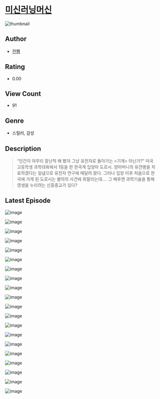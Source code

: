 # [미신러닝머신](https://comic.naver.com/challenge/list?titleId=810871)
![thumbnail](https://image-comic.pstatic.net/user_contents_data/challenge_comic/2023/05/24/364991/upload_7219327803374199090_480x623.jpeg)

## Author
- [전쨈](https://comic.naver.com/artistTitle?id=364991)

## Rating
- 0.00

## View Count
- 91

## Genre
- 스릴러, 감성

## Description
> “인간이 아무리 잘난척 해 봤자 그냥 유전자로 돌아가는 <기계> 아닌가?” 미국 고등학생 과학대회에서 1등을 한 한국계 입양아 도로시. 양어머니의 유전병을 치료하겠다는 일념으로 유전자 연구에 매달려 왔다. 그러나 입양 이후 처음으로 한국에 가게 된 도로시는 불의의 사건에 휘말리는데…. 그 배후엔 과학기술을 통해 영생을 누리려는 신흥종교가 있다?


## Latest Episode
![image](https://image-comic.pstatic.net/user_contents_data/challenge_comic/2023/05/24/364991/upload_3763097668120031539.jpeg)

![image](https://image-comic.pstatic.net/user_contents_data/challenge_comic/2023/05/24/364991/upload_3702862903518900580.jpeg)

![image](https://image-comic.pstatic.net/user_contents_data/challenge_comic/2023/05/24/364991/upload_7293914274980837477.jpeg)

![image](https://image-comic.pstatic.net/user_contents_data/challenge_comic/2023/05/24/364991/upload_7149012746304108900.jpeg)

![image](https://image-comic.pstatic.net/user_contents_data/challenge_comic/2023/05/24/364991/upload_4049079337670370657.jpeg)

![image](https://image-comic.pstatic.net/user_contents_data/challenge_comic/2023/05/24/364991/upload_7306353062890857267.jpeg)

![image](https://image-comic.pstatic.net/user_contents_data/challenge_comic/2023/05/24/364991/upload_7293124816153240166.jpeg)

![image](https://image-comic.pstatic.net/user_contents_data/challenge_comic/2023/05/24/364991/upload_3905801964569637987.jpeg)

![image](https://image-comic.pstatic.net/user_contents_data/challenge_comic/2023/05/24/364991/upload_3703427159242912869.jpeg)

![image](https://image-comic.pstatic.net/user_contents_data/challenge_comic/2023/05/24/364991/upload_7076902385039456057.jpeg)

![image](https://image-comic.pstatic.net/user_contents_data/challenge_comic/2023/05/24/364991/upload_3473180443562697015.jpeg)

![image](https://image-comic.pstatic.net/user_contents_data/challenge_comic/2023/05/24/364991/upload_4135493263639000886.jpeg)

![image](https://image-comic.pstatic.net/user_contents_data/challenge_comic/2023/05/24/364991/upload_7292845342762230072.jpeg)

![image](https://image-comic.pstatic.net/user_contents_data/challenge_comic/2023/05/24/364991/upload_7003160338395915364.jpeg)

![image](https://image-comic.pstatic.net/user_contents_data/challenge_comic/2023/05/24/364991/upload_7293914279225680441.jpeg)

![image](https://image-comic.pstatic.net/user_contents_data/challenge_comic/2023/05/24/364991/upload_3474074337939907377.jpeg)

![image](https://image-comic.pstatic.net/user_contents_data/challenge_comic/2023/05/24/364991/upload_3990528144420518195.jpeg)

![image](https://image-comic.pstatic.net/user_contents_data/challenge_comic/2023/05/24/364991/upload_7364847974022984248.jpeg)

![image](https://image-comic.pstatic.net/user_contents_data/challenge_comic/2023/05/24/364991/upload_7305794505816683106.jpeg)

![image](https://image-comic.pstatic.net/user_contents_data/challenge_comic/2023/05/24/364991/upload_3559022808115208498.jpeg)
